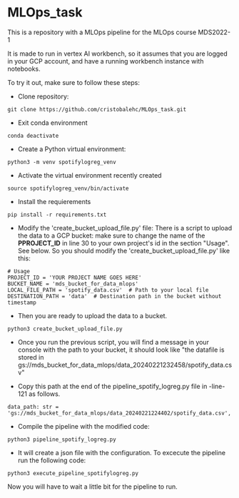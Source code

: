 # MLOps_task
This is a repository with a MLOps pipeline for the MLOps course MDS2022-1

It is made to run in vertex AI workbench, so it assumes that you are logged in your GCP account, and have a running workbench instance with notebooks. 


To try it out, make sure to follow these steps: 

 - Clone repository:
```
git clone https://github.com/cristobalehc/MLOps_task.git
```
 - Exit conda environment
```
conda deactivate
```
 - Create a Python virtual environment:
```
python3 -m venv spotifylogreg_venv
```
- Activate the virtual environment recently created
```
source spotifylogreg_venv/bin/activate
```
- Install the requierements
```
pip install -r requirements.txt
```
 - Modify the 'create_bucket_upload_file.py' file: There is a script to upload the data to a GCP bucket: make sure to change the name of the **PPROJECT_ID** in line 30 to your own project's id in the section "Usage". See below. So you should modify the 'create_bucket_upload_file.py' like this:
```
# Usage
PROJECT_ID = 'YOUR PROJECT NAME GOES HERE'
BUCKET_NAME = 'mds_bucket_for_data_mlops'
LOCAL_FILE_PATH = 'spotify_data.csv'  # Path to your local file
DESTINATION_PATH = 'data'  # Destination path in the bucket without timestamp
```
- Then you are ready to upload the data to a bucket. 
```
python3 create_bucket_upload_file.py
```
- Once you run the previous script, you will find a message in your console with the path to your bucket, it should look like "the datafile is stored in gs://mds_bucket_for_data_mlops/data_20240221232458/spotify_data.csv"

- Copy this path at the end of the pipeline_spotify_logreg.py file in -line- 121 as follows. 
```
data_path: str = 'gs://mds_bucket_for_data_mlops/data_20240221224402/spotify_data.csv',
```
- Compile the pipeline with the modified code:
```
python3 pipeline_spotify_logreg.py
```
- It will create a json file with the configuration. To excecute the pipeline run the following code:
```
python3 execute_pipeline_spotifylogreg.py
```

Now you will have to wait a little bit for the pipeline to run. 

